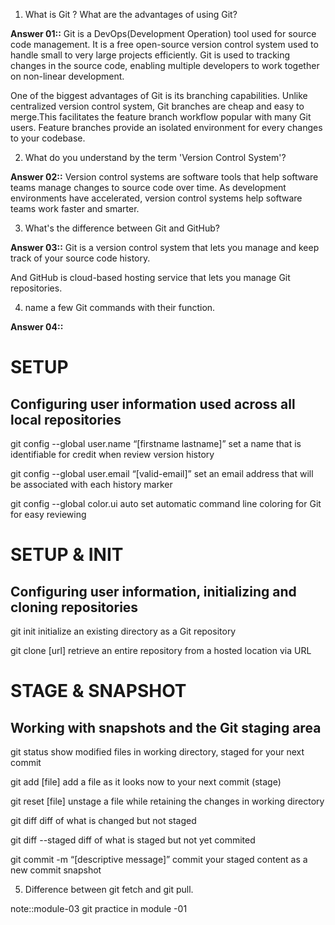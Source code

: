 01. What is Git ? What are the advantages of using Git?

**Answer 01::** Git is a DevOps(Development Operation) tool used for source code management. It is a free open-source version control system used to handle small to very large projects efficiently. Git is used to  tracking changes in the source code, enabling multiple developers to work together on non-linear development.

One of the biggest advantages of Git is its branching capabilities. Unlike centralized version control system, Git branches are cheap and easy to merge.This facilitates the feature branch workflow popular with many Git users. Feature branches provide an isolated environment for every changes to your codebase.

02. What do you understand by the term 'Version Control System'?

**Answer 02::** Version control systems are software tools that help software teams manage changes to source code over time. As development environments have accelerated, version control systems help software teams work faster and smarter.


03. What's the difference between Git and GitHub?

**Answer 03::** Git is a version control system that lets you manage and keep track of your source code history.

And GitHub is cloud-based hosting service that lets you manage Git repositories.


04. name a few Git commands with their function.

**Answer 04::**

# SETUP
## Configuring user information used across all local repositories

git config --global user.name “[firstname lastname]”
set a name that is identifiable for credit when review version history

git config --global user.email “[valid-email]”
set an email address that will be associated with each history marker

git config --global color.ui auto
set automatic command line coloring for Git for easy reviewing


# SETUP & INIT
## Configuring user information, initializing and cloning repositories

git init
initialize an existing directory as a Git repository

git clone [url]
retrieve an entire repository from a hosted location via URL

# STAGE & SNAPSHOT
## Working with snapshots and the Git staging area
git status
show modified files in working directory, staged for your next commit

git add [file]
add a file as it looks now to your next commit (stage)

git reset [file]
unstage a file while retaining the changes in working directory

git diff
diff of what is changed but not staged

git diff --staged
diff of what is staged but not yet commited

git commit -m “[descriptive message]”
commit your staged content as a new commit snapshot



05. Difference between git fetch and git pull.



note::module-03 git practice in module -01


